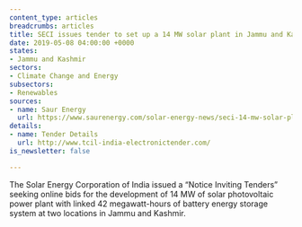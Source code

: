 ```yaml
---
content_type: articles
breadcrumbs: articles
title: SECI issues tender to set up a 14 MW solar plant in Jammu and Kashmir
date: 2019-05-08 04:00:00 +0000
states:
- Jammu and Kashmir
sectors:
- Climate Change and Energy
subsectors:
- Renewables
sources:
- name: Saur Energy
  url: https://www.saurenergy.com/solar-energy-news/seci-14-mw-solar-plant-bess-leh-kargil
details:
- name: Tender Details
  url: http://www.tcil-india-electronictender.com/
is_newsletter: false

---
```

The Solar Energy Corporation of India issued a “Notice Inviting Tenders” seeking online bids for the development of 14 MW of solar photovoltaic power plant with linked 42 megawatt-hours of battery energy storage system at two locations in Jammu and Kashmir.
